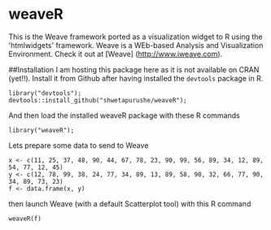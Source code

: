 # weaveR
This is the Weave framework ported as a visualization widget to R using the 'htmlwidgets' framework.
Weave is a WEb-based Analysis and Visualization Environment. Check it out at [Weave] (http://www.iweave.com).

##Installation
I am hosting this package here as it is not available on CRAN (yet!!).
Install it from Github after having installed the `devtools` package in R.

 ```
 library("devtools");
 devtools::install_github("shwetapurushe/weaveR");
 ```

 And then load the installed weaveR package with these R commands
 ```
 library("weaveR");
 ```
 Lets prepare some data to send to Weave    
 ```
x <- c(11, 25, 37, 48, 90, 44, 67, 78, 23, 90, 99, 56, 89, 34, 12, 89, 54, 77, 12, 45)
y <- c(12, 78, 99, 38, 24, 77, 34, 89, 13, 89, 58, 90, 32, 66, 77, 90, 34, 89, 73, 23)
 f <- data.frame(x, y)
 ```
 then launch Weave (with a default Scatterplot tool) with this R command
 ```
 weaveR(f)
 ```
